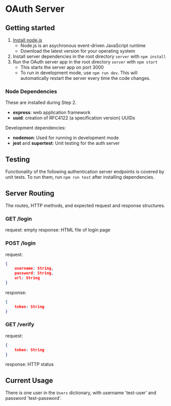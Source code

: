 # OAuth Server

## Getting started

1. [Install node.js](https://nodejs.org/en/)
    - Node.js is an asychronous event-driven JavaScript runtime
    - Download the latest version for your operating system
2. Install server dependencies in the root directory `server` with `npm install`
3. Run the OAuth server app in the root directory `server` with `npm start`
    - This starts the server app on port 3000
    - To run in development mode, use `npm run dev`. This will automatically restart the server every time the code changes.

### Node Dependencies

These are installed during Step 2.

- **express**: web application framework
- **uuid**: creation of RFC4122 (a specification version) UUIDs

Development dependencies:
- **nodemon**: Used for running in development mode
- **jest** and **supertest**: Unit testing for the auth server

## Testing

Functionality of the following authentication server endpoints is covered by unit tests. To run them, run `npm run test` after installing dependencies.

## Server Routing

The routes, HTTP methods, and expected request and response structures.

### GET /login

request: empty
response: HTML file of login page

### POST /login

request:

```json
{
    username: String,
    password: String,
    url: String
}
```

response:

```json
{
    token: String
}
```

### GET /verify

request:

```json
{
    token: String
}
```

response: HTTP status

## Current Usage

There is one user in the `Users` dictionary, with username 'test-user' and password 'test-password'.
